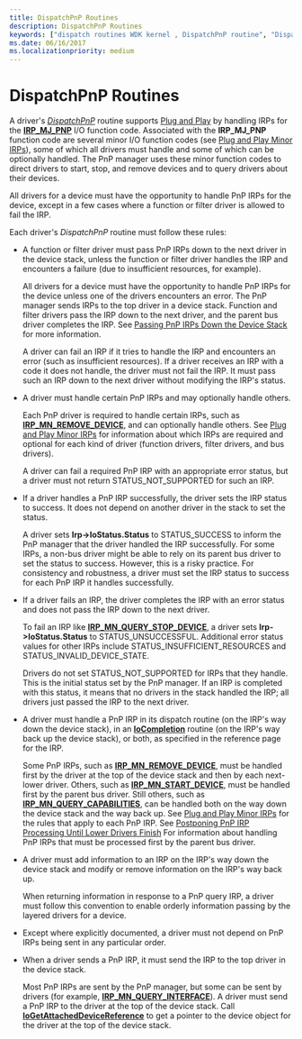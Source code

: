 ```yaml
---
title: DispatchPnP Routines
description: DispatchPnP Routines
keywords: ["dispatch routines WDK kernel , DispatchPnP routine", "DispatchPnP routine", "PnP dispatch routines WDK kernel", "IRPs WDK kernel , Plug and Play dispatch routines", "Plug and Play dispatch routines WDK kernel", "IRP_MJ_PNP I/O function code"]
ms.date: 06/16/2017
ms.localizationpriority: medium
---
```


# DispatchPnP Routines





A driver's [*DispatchPnP*](/windows-hardware/drivers/ddi/wdm/nc-wdm-driver_dispatch) routine supports [Plug and Play](introduction-to-plug-and-play.md) by handling IRPs for the [**IRP\_MJ\_PNP**](./irp-mj-pnp.md) I/O function code. Associated with the **IRP\_MJ\_PNP** function code are several minor I/O function codes (see [Plug and Play Minor IRPs](./plug-and-play-minor-irps.md)), some of which all drivers must handle and some of which can be optionally handled. The PnP manager uses these minor function codes to direct drivers to start, stop, and remove devices and to query drivers about their devices.

All drivers for a device must have the opportunity to handle PnP IRPs for the device, except in a few cases where a function or filter driver is allowed to fail the IRP.

Each driver's *DispatchPnP* routine must follow these rules:

-   A function or filter driver must pass PnP IRPs down to the next driver in the device stack, unless the function or filter driver handles the IRP and encounters a failure (due to insufficient resources, for example).

    All drivers for a device must have the opportunity to handle PnP IRPs for the device unless one of the drivers encounters an error. The PnP manager sends IRPs to the top driver in a device stack. Function and filter drivers pass the IRP down to the next driver, and the parent bus driver completes the IRP. See [Passing PnP IRPs Down the Device Stack](passing-pnp-irps-down-the-device-stack.md) for more information.

    A driver can fail an IRP if it tries to handle the IRP and encounters an error (such as insufficient resources). If a driver receives an IRP with a code it does not handle, the driver must not fail the IRP. It must pass such an IRP down to the next driver without modifying the IRP's status.

-   A driver must handle certain PnP IRPs and may optionally handle others.

    Each PnP driver is required to handle certain IRPs, such as [**IRP\_MN\_REMOVE\_DEVICE**](./irp-mn-remove-device.md), and can optionally handle others. See [Plug and Play Minor IRPs](./plug-and-play-minor-irps.md) for information about which IRPs are required and optional for each kind of driver (function drivers, filter drivers, and bus drivers).

    A driver can fail a required PnP IRP with an appropriate error status, but a driver must not return STATUS\_NOT\_SUPPORTED for such an IRP.

-   If a driver handles a PnP IRP successfully, the driver sets the IRP status to success. It does not depend on another driver in the stack to set the status.

    A driver sets **Irp-&gt;IoStatus.Status** to STATUS\_SUCCESS to inform the PnP manager that the driver handled the IRP successfully. For some IRPs, a non-bus driver might be able to rely on its parent bus driver to set the status to success. However, this is a risky practice. For consistency and robustness, a driver must set the IRP status to success for each PnP IRP it handles successfully.

-   If a driver fails an IRP, the driver completes the IRP with an error status and does not pass the IRP down to the next driver.

    To fail an IRP like [**IRP\_MN\_QUERY\_STOP\_DEVICE**](./irp-mn-query-stop-device.md), a driver sets **Irp-&gt;IoStatus.Status** to STATUS\_UNSUCCESSFUL. Additional error status values for other IRPs include STATUS\_INSUFFICIENT\_RESOURCES and STATUS\_INVALID\_DEVICE\_STATE.

    Drivers do not set STATUS\_NOT\_SUPPORTED for IRPs that they handle. This is the initial status set by the PnP manager. If an IRP is completed with this status, it means that no drivers in the stack handled the IRP; all drivers just passed the IRP to the next driver.

-   A driver must handle a PnP IRP in its dispatch routine (on the IRP's way down the device stack), in an [**IoCompletion**](/windows-hardware/drivers/ddi/wdm/nc-wdm-io_completion_routine) routine (on the IRP's way back up the device stack), or both, as specified in the reference page for the IRP.

    Some PnP IRPs, such as [**IRP\_MN\_REMOVE\_DEVICE**](./irp-mn-remove-device.md), must be handled first by the driver at the top of the device stack and then by each next-lower driver. Others, such as [**IRP\_MN\_START\_DEVICE**](./irp-mn-start-device.md), must be handled first by the parent bus driver. Still others, such as [**IRP\_MN\_QUERY\_CAPABILITIES**](./irp-mn-query-capabilities.md), can be handled both on the way down the device stack and the way back up. See [Plug and Play Minor IRPs](./plug-and-play-minor-irps.md) for the rules that apply to each PnP IRP. See [Postponing PnP IRP Processing Until Lower Drivers Finish](postponing-pnp-irp-processing-until-lower-drivers-finish.md) For information about handling PnP IRPs that must be processed first by the parent bus driver.

-   A driver must add information to an IRP on the IRP's way down the device stack and modify or remove information on the IRP's way back up.

    When returning information in response to a PnP query IRP, a driver must follow this convention to enable orderly information passing by the layered drivers for a device.

-   Except where explicitly documented, a driver must not depend on PnP IRPs being sent in any particular order.

-   When a driver sends a PnP IRP, it must send the IRP to the top driver in the device stack.

    Most PnP IRPs are sent by the PnP manager, but some can be sent by drivers (for example, [**IRP\_MN\_QUERY\_INTERFACE**](./irp-mn-query-interface.md)). A driver must send a PnP IRP to the driver at the top of the device stack. Call [**IoGetAttachedDeviceReference**](/windows-hardware/drivers/ddi/ntifs/nf-ntifs-iogetattacheddevicereference) to get a pointer to the device object for the driver at the top of the device stack.


 

